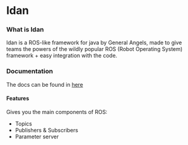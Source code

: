 # Idan

### What is Idan
Idan is a ROS-like framework for java by General Angels,
made to give teams the powers of the wildly popular 
ROS (Robot Operating System) framework + easy integration with the code.

### Documentation
The docs can be found in [here](https://idan.readthedocs.io)

#### Features
Gives you the main components of ROS:
+ Topics
+ Publishers & Subscribers
+ Parameter server

    